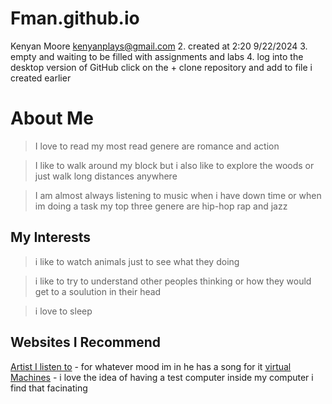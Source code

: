 # Fman.github.io
Kenyan Moore kenyanplays@gmail.com
2.	created at 2:20 9/22/2024
3.	empty and waiting to be filled with assignments and labs
4.	log into the desktop version of GitHub click on the + clone repository and add to file i created earlier 
# About Me
>I love to read my most read genere are romance and action

>I like to walk around my block but i also like to explore the woods or just walk long distances anywhere 

> I am almost always listening to music when i have down time or when im doing a task my top three genere are hip-hop rap and jazz 
## My Interests
>i like to watch animals just to see what they doing

>i like to try to understand other peoples thinking or how they would get to a soulution in their head 

>i love to sleep  

## Websites I Recommend
[Artist I listen to](https://www.youtube.com/@TylerTheCreator) - for whatever mood im in he has a song for it 
[virtual Machines](https://azure.microsoft.com/en-us/resources/cloud-computing-dictionary/what-is-a-virtual-machine) - i love the idea of having a test computer inside my computer i find that facinating


